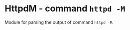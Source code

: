 HttpdM - command ``httpd -M``
=============================

Module for parsing the output of command ``httpd -M``.